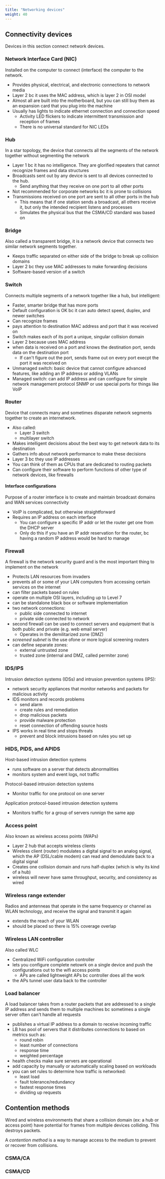 ```yaml
---
title: "Networking devices"
weight: 40
---
```


## Connectivity devices 

Devices in this section connect network devices.

### Network Interface Card (NIC)

Installed on the computer to connect (interface) the computer to the network.
- Provides physical, electrical, and electronic connections to network media
- Layer 2 bc it uses the MAC address, which is layer 2 in OSI model
- Almost all are built into the motherboard, but you can still buy them as an expansion card that you plug into the machine
- Usually has lights to indicate ethernet connection and connection speed
  - Activity LED flickers to indicate intermittent transmission and reception of frames
  - There is no universal standard for NIC LEDs

### Hub

In a star topology, the device that connects all the segments of the network together without segmenting the network
- Layer 1 bc it has no intelligence. They are glorified repeaters that cannot recognize frames and data structures
- Broadcasts sent out by any device is sent to all devices connected to the hub.
  - Send anything that they receive on one port to all other ports
- Not recommended for corporate networks bc it is prone to collisions
- Transmissions received on one port are sent to all other ports in the hub
  - This means that if one station sends a broadcast, all others receive it, but only the intended recipient listens and processes
  - Simulates the physical bus that the CSMA/CD standard was based on

### Bridge

Also called a transparent bridge, it is a network device that connects two similar network segments together. 
- Keeps traffic separated on either side of the bridge to break up collision domains
- Layer 2 bc they use MAC addresses to make forwarding decisions
- Software-based version of a switch

### Switch

Connects multiple segments of a network together like a hub, but intelligent:
- Faster, smarter bridge that has more ports
- Default configuration is OK bc it can auto detect speed, duplex, and newer switches
- Can recognize frames
- pays attention to destination MAC address and port that it was received on
- Switch makes each of its port a unique, singular collision domain
- Layer 2 because uses MAC address
- when data is received on a port and knows the destination port, sends data on the destination port
  - If can't figure out the port, sends frame out on every port execpt the port it was received on
- Unmanaged switch: basic device that cannot configure advanced features, like adding an IP address or adding VLANs
- Managed switch: can add IP address and can configure for simple network management protocol SNMP or use special ports for things like VoIP
  
### Router

Device that connects many and sometimes disparate network segments together to create an internetwork.
- Also called:
  - Layer 3 switch
  - multilayer switch
- Makes intelligent decisions about the best way to get network data to its destination
- Gathers info about network performance to make these decisions
- Layer 3 bc they use IP addresses
- You can think of them as CPUs that are dedicated to routing packets
- Can configure their software to perform functions of other type of network devices, like firewalls

#### Interface configurations

Purpose of a router interface is to create and maintain broadcast domains and WAN services connectivity
- VoIP is complicated, but otherwise straightforward
- Requires an IP address on each interface
  - You can configure a specific IP addr or let the router get one from the DHCP server
  - Only do this if you have an IP addr reservation for the router, bc having a random IP address would be hard to manage

### Firewall

A firewall is the network security guard and is the most important thing to implement on the network
- Protects LAN resources from invaders
- prevents all or some of your LAN computers from accessing certain services on the internet
- can filter packets based on rules
- operate on multiple OSI layers, including up to Level 7
- can be standalone black box or software implementation
- two network connections: 
  - public side connected to internet
  - private side connected to network
- second firewall can be used to connect servers and equipment that is both public and private (e.g. web email server)
  - Operates in the demilitarized zone (DMZ)
- _screened subnet_ is the use ofone or more logical screening routers
- can define separate zones:
  - external untrusted zone
  - trusted zone (internal and DMZ, called permiter zone)

### IDS/IPS

Intrusion detection systems (IDSs) and intrusion prevention systems (IPS):
- network security appliances that monitor networks and packets for malicious activity
- IDS monitors and records problems
  - send alarm
  - create rules and remediation
  - drop malicious packets
  - provide malware protection
  - reset connection of offending source hosts
- IPS works in real time and stops threats
  - prevent and block intrusions based on rules you set up

### HIDS, PIDS, and APIDS

Host-based intrusion detection systems
- runs software on a server that detects abnormalities
- monitors system and event logs, not traffic

Protocol-based intrusion detection systems
- Monitor traffic for one protocol on one server

Application protocol-based intrusion detection systems
- Monitors traffic for a group of servers runnign the same app

### Access point

Also known as wireless access points (WAPs)
- Layer 2 hub that accepts wireless clients 
- Wireless client (router) modulates a digital signal to an analog signal, which the AP (DSL/cable modem) can read and demodulate back to a digital signal
- Creates one collision domain and runs half-duplex (which is why its kind of a hub)
- wireless will never have same throughput, security, and consistency as wired

### Wireless range extender

Radios and antenneas that operate in the same frequency or channel as WLAN technology, and receive the signal and transmit it again
- extends the reach of your WLAN
- should be placed so there is 15% coverage overlap

### Wireless LAN controller

Also called WLC
- Centralized WiFi configuration controller 
- lets you configure complete netowrk on a single device and push the configurations out to the wifi access points
  - APs are called lightweight APs bc controller does all the work
- the APs tunnel user data back to the controller

### Load balancer

A load balancer takes from a router packets that are addressed to a single IP address and sends them to multiple machines bc sometimes a single server often can't handle all requests
- publishes a virtual IP address to a domain to receive incoming traffic
- LB has pool of servers that it distributes connections to based on metrics such as:
  - round robin
  - least number of connections
  - response time
  - weighted percentage
- health checks make sure servers are operational
- add capacity by manually or automatically scaling based on workloads
- you can set rules to determine how traffic is networked:
  - least load
  - fault tolerance/redundancy
  - fastest response times
  - dividing up requests

## Contention methods

Wired and wireless environments that share a collision domain (ex: a hub or access point) have potential for frames from multiple devices colliding. This destroys packets.

A _contention method_ is a way to manage access to the medium to prevent or recover from collisions.

### CSMA/CA

### CSMA/CD